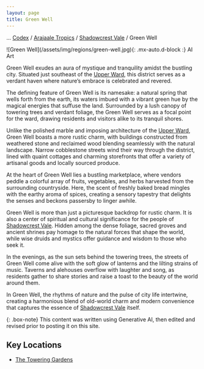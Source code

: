 ```yaml
---
layout: page
title: Green Well
---
```

<span class="breadcrumbs" markdown="1">... [Codex](/codex) / [Arajaale Tropics](/codex/regions/arajaale-tropics) / [Shadowcrest Vale](/codex/regions/shadowcrest-vale) / Green Well</span>
<div class="position-placeholder" markdown="1">
![Green Well](/assets/img/regions/green-well.jpg){: .mx-auto.d-block :}
<span class="ai-img">AI Art</span>
</div>

Green Well exudes an aura of mystique and tranquility amidst the bustling city. Situated just southeast of the [Upper Ward](/codex/regions/upper-ward), this district serves as a verdant haven where nature’s embrace is celebrated and revered.

The defining feature of Green Well is its namesake: a natural spring that wells forth from the earth, its waters imbued with a vibrant green hue by the magical energies that suffuse the land. Surrounded by a lush canopy of towering trees and verdant foliage, the Green Well serves as a focal point for the ward, drawing residents and visitors alike to its tranquil shores.

Unlike the polished marble and imposing architecture of the <span class="redacted" markdown="1">[Upper Ward](/codex/regions/upper-ward)</span>, Green Well boasts a more rustic charm, with buildings constructed from weathered stone and reclaimed wood blending seamlessly with the natural landscape. Narrow cobblestone streets wind their way through the district, lined with quaint cottages and charming storefronts that offer a variety of artisanal goods and locally sourced produce.

At the heart of Green Well lies a bustling marketplace, where vendors peddle a colorful array of fruits, vegetables, and herbs harvested from the surrounding countryside. Here, the scent of freshly baked bread mingles with the earthy aroma of spices, creating a sensory tapestry that delights the senses and beckons passersby to linger awhile.

Green Well is more than just a picturesque backdrop for rustic charm. It is also a center of spiritual and cultural significance for the people of [Shadowcrest Vale](/codex/regions/shadowcrest-vale). Hidden among the dense foliage, sacred groves and ancient shrines pay homage to the natural forces that shape the world, while wise druids and mystics offer guidance and wisdom to those who seek it.

In the evenings, as the sun sets behind the towering trees, the streets of Green Well come alive with the soft glow of lanterns and the lilting strains of music. Taverns and alehouses overflow with laughter and song, as residents gather to share stories and raise a toast to the beauty of the world around them.

In Green Well, the rhythms of nature and the pulse of city life intertwine, creating a harmonious blend of old-world charm and modern convenience that captures the essence of [Shadowcrest Vale](/codex/regions/shadowcrest-vale) itself.

{: .box-note}
This content was written using Generative AI, then edited and revised prior to posting it on this site.

## Key Locations

- [The Towering Gardens](/codex/regions/the-towering-gardens)